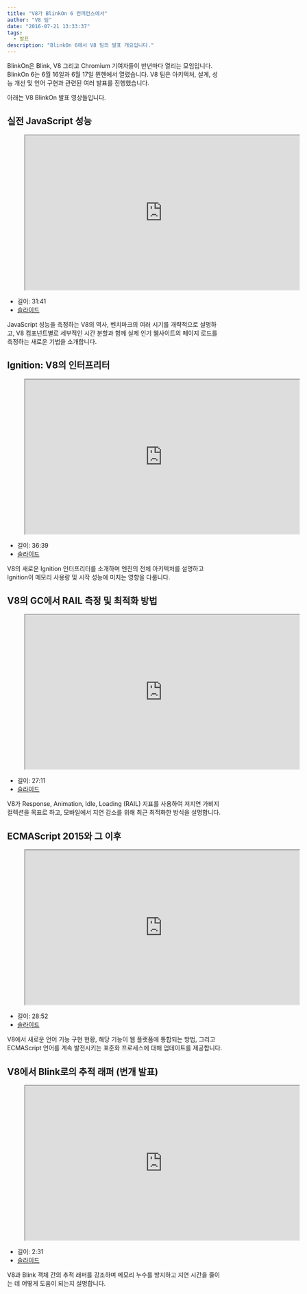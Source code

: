 ```yaml
---
title: "V8가 BlinkOn 6 컨퍼런스에서"
author: "V8 팀"
date: "2016-07-21 13:33:37"
tags: 
  - 발표
description: "BlinkOn 6에서 V8 팀의 발표 개요입니다."
---
```

BlinkOn은 Blink, V8 그리고 Chromium 기여자들이 반년마다 열리는 모임입니다. BlinkOn 6는 6월 16일과 6월 17일 뮌헨에서 열렸습니다. V8 팀은 아키텍처, 설계, 성능 개선 및 언어 구현과 관련된 여러 발표를 진행했습니다.

<!--truncate-->
아래는 V8 BlinkOn 발표 영상들입니다.

## 실전 JavaScript 성능

<figure>
  <div class="video video-16:9">
    <iframe src="https://www.youtube.com/embed/xCx4uC7mn6Y" width="640" height="360" loading="lazy"></iframe>
  </div>
</figure>

- 길이: 31:41
- [슬라이드](https://docs.google.com/presentation/d/14WZkWbkvtmZDEIBYP5H1GrbC9H-W3nJSg3nvpHwfG5U/edit)

JavaScript 성능을 측정하는 V8의 역사, 벤치마크의 여러 시기를 개략적으로 설명하고, V8 컴포넌트별로 세부적인 시간 분할과 함께 실제 인기 웹사이트의 페이지 로드를 측정하는 새로운 기법을 소개합니다.

## Ignition: V8의 인터프리터

<figure>
  <div class="video video-16:9">
    <iframe src="https://www.youtube.com/embed/r5OWCtuKiAk" width="640" height="360" loading="lazy"></iframe>
  </div>
</figure>

- 길이: 36:39
- [슬라이드](https://docs.google.com/presentation/d/1OqjVqRhtwlKeKfvMdX6HaCIu9wpZsrzqpIVIwQSuiXQ/edit)

V8의 새로운 Ignition 인터프리터를 소개하며 엔진의 전체 아키텍처를 설명하고 Ignition이 메모리 사용량 및 시작 성능에 미치는 영향을 다룹니다.

## V8의 GC에서 RAIL 측정 및 최적화 방법

<figure>
  <div class="video video-16:9">
    <iframe src="https://www.youtube.com/embed/VITAyGT-CJI" width="640" height="360" loading="lazy"></iframe>
  </div>
</figure>

- 길이: 27:11
- [슬라이드](https://docs.google.com/presentation/d/15EQ603eZWAnrf4i6QjPP7S3KF3NaL3aAaKhNUEatVzY/edit)

V8가 Response, Animation, Idle, Loading (RAIL) 지표를 사용하여 저지연 가비지 컬렉션을 목표로 하고, 모바일에서 지연 감소를 위해 최근 최적화한 방식을 설명합니다.

## ECMAScript 2015와 그 이후

<figure>
  <div class="video video-16:9">
    <iframe src="https://www.youtube.com/embed/KrGOzEwqRDA" width="640" height="360" loading="lazy"></iframe>
  </div>
</figure>

- 길이: 28:52
- [슬라이드](https://docs.google.com/presentation/d/1o1wld5z0BM8RTqXASGYD3Rvov8PzrxySghmrGTYTgw0/edit)

V8에서 새로운 언어 기능 구현 현황, 해당 기능이 웹 플랫폼에 통합되는 방법, 그리고 ECMAScript 언어를 계속 발전시키는 표준화 프로세스에 대해 업데이트를 제공합니다.

## V8에서 Blink로의 추적 래퍼 (번개 발표)

<figure>
  <div class="video video-16:9">
    <iframe src="https://www.youtube.com/embed/PMDRfYw4UYQ?start=3204" width="640" height="360" loading="lazy"></iframe>
  </div>
</figure>

- 길이: 2:31
- [슬라이드](https://docs.google.com/presentation/d/1I6leiRm0ysSTqy7QWh33Gfp7_y4ngygyM2tDAqdF0fI/edit)

V8과 Blink 객체 간의 추적 래퍼를 강조하며 메모리 누수를 방지하고 지연 시간을 줄이는 데 어떻게 도움이 되는지 설명합니다.
